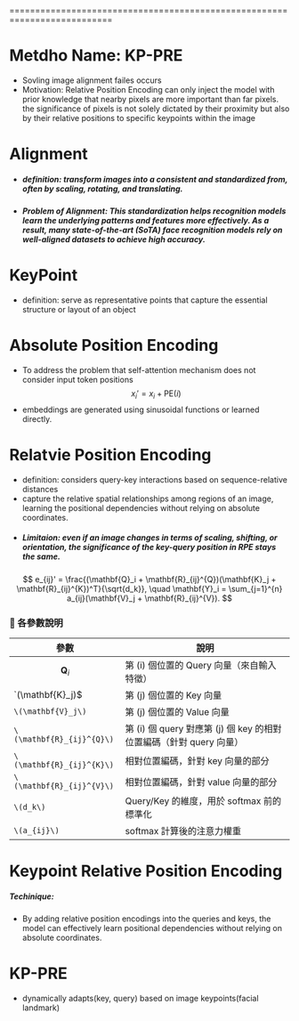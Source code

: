 ==========================================================================

# Metdho Name: KP-PRE
- Sovling image alignment failes occurs
- Motivation: Relative Position Encoding can only inject the model with prior knowledge that nearby pixels are more important than far pixels.
the significance of pixels is not solely dictated by their proximity but also by their relative positions to specific keypoints within the image

# Alignment
- ##### definition: transform images into a consistent and standardized from, often by scaling, rotating, and translating.
- ##### Problem of Alignment: This standardization helps recognition models learn the underlying patterns and features more effectively. As a result, many state-of-the-art (SoTA) face recognition models rely on well-aligned datasets to achieve high accuracy.
# KeyPoint
- definition: serve as representative points that capture the essential structure or layout of an object
# Absolute Position Encoding
- To address the problem that self-attention mechanism does not consider input token positions
$$
x_i' = x_i + \mathrm{PE}(i)
$$
- embeddings are generated using sinusoidal functions or learned directly.
# Relatvie Position Encoding
- definition: considers query-key interactions based on sequence-relative distances
- capture the relative spatial relationships among regions of an image, learning the positional dependencies without relying on absolute coordinates.
- ##### Limitaion: even if an image changes in terms of scaling, shifting, or orientation, the significance of the key-query position in RPE stays the same.
$$
e_{ij}' = \frac{(\mathbf{Q}_i + \mathbf{R}_{ij}^{Q})(\mathbf{K}_j + \mathbf{R}_{ij}^{K})^T}{\sqrt{d_k}}, \quad 
\mathbf{Y}_i = \sum_{j=1}^{n} a_{ij}(\mathbf{V}_j + \mathbf{R}_{ij}^{V}).
$$
### 🧩 各參數說明

| 參數                        | 說明                                                   |
| ------------------------- | ---------------------------------------------------- |
| $$\mathbf{Q}_i$$          | 第 \(i\) 個位置的 Query 向量（來自輸入特徵）                        |
| `\(\mathbf{K}_j\)$        | 第 \(j\) 個位置的 Key 向量                                  |
| `\(\mathbf{V}_j\)`        | 第 \(j\) 個位置的 Value 向量                                |
| `\(\mathbf{R}_{ij}^{Q}\)` | 第 \(i\) 個 query 對應第 \(j\) 個 key 的相對位置編碼（針對 query 向量） |
| `\(\mathbf{R}_{ij}^{K}\)` | 相對位置編碼，針對 key 向量的部分                                  |
| `\(\mathbf{R}_{ij}^{V}\)` | 相對位置編碼，針對 value 向量的部分                                |
| `\(d_k\)`                 | Query/Key 的維度，用於 softmax 前的標準化                       |
| `\(a_{ij}\)`              | softmax 計算後的注意力權重                                    |

# Keypoint Relative Position Encoding

##### Techinique:
- By adding relative position encodings into the queries and keys, the model can effectively learn positional dependencies without relying on absolute coordinates. 

# KP-PRE
- dynamically adapts(key, query) based on image keypoints(facial landmark)
